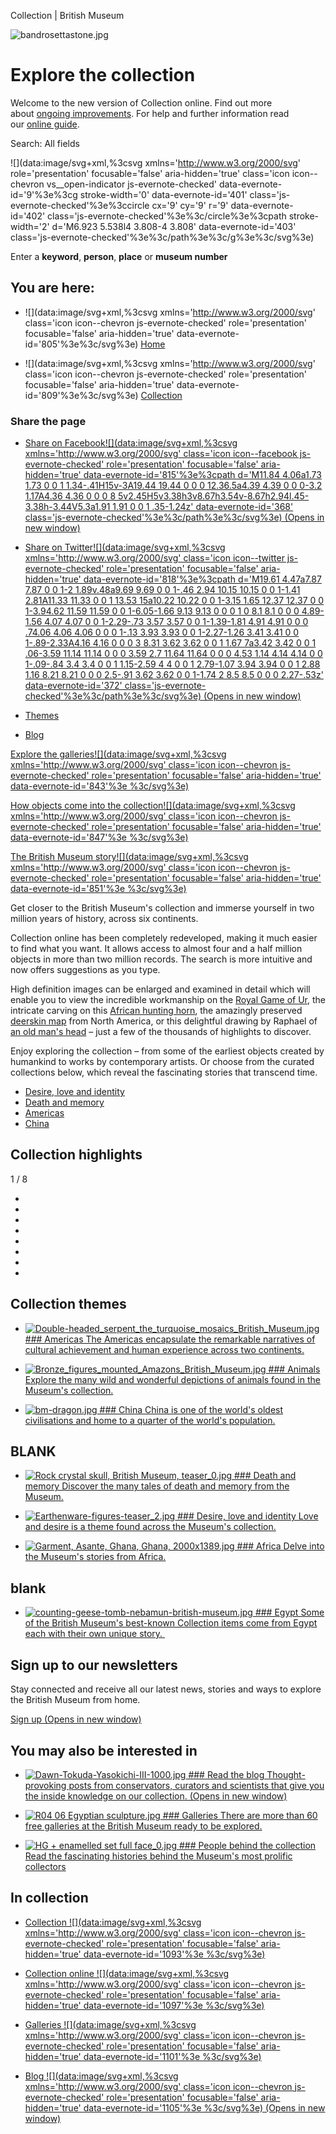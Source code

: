 Collection | British Museum

 ![bandrosettastone.jpg](../_resources/6eee66dbc498bde1e6c63779963f84bf.jpg)

# Explore the collection

Welcome to the new version of Collection online. Find out more about [ongoing improvements](https://www.britishmuseum.org/collection/collection-online/development). For help and further information read our [online guide](https://www.britishmuseum.org/collection/collection-online/guide).

Search:
All fields

 ![](data:image/svg+xml,%3csvg xmlns='http://www.w3.org/2000/svg' role='presentation' focusable='false' aria-hidden='true' class='icon icon--chevron vs__open-indicator js-evernote-checked' data-evernote-id='9'%3e%3cg stroke-width='0' data-evernote-id='401' class='js-evernote-checked'%3e%3ccircle cx='9' cy='9' r='9' data-evernote-id='402' class='js-evernote-checked'%3e%3c/circle%3e%3cpath stroke-width='2' d='M6.923 5.538l4 3.808-4 3.808' data-evernote-id='403' class='js-evernote-checked'%3e%3c/path%3e%3c/g%3e%3c/svg%3e)

Enter a **keyword**, **person**, **place** or **museum number**

## You are here:

- ![](data:image/svg+xml,%3csvg xmlns='http://www.w3.org/2000/svg' class='icon icon--chevron js-evernote-checked' role='presentation' focusable='false' aria-hidden='true' data-evernote-id='805'%3e%3c/svg%3e)  [Home](https://www.britishmuseum.org/)

- ![](data:image/svg+xml,%3csvg xmlns='http://www.w3.org/2000/svg' class='icon icon--chevron js-evernote-checked' role='presentation' focusable='false' aria-hidden='true' data-evernote-id='809'%3e%3c/svg%3e)  [Collection](https://www.britishmuseum.org/collection)

### Share the page

- [Share on Facebook![](data:image/svg+xml,%3csvg xmlns='http://www.w3.org/2000/svg' class='icon icon--facebook js-evernote-checked' role='presentation' focusable='false' aria-hidden='true' data-evernote-id='815'%3e%3cpath d='M11.84 4.06a1.73 1.73 0 0 1 1.34-.41H15v-3A19.44 19.44 0 0 0 12.36.5a4.39 4.39 0 0 0-3.2 1.17A4.36 4.36 0 0 0 8 5v2.45H5v3.38h3v8.67h3.54v-8.67h2.94l.45-3.38h-3.44V5.3a1.91 1.91 0 0 1 .35-1.24z' data-evernote-id='368' class='js-evernote-checked'%3e%3c/path%3e%3c/svg%3e) (Opens in new window)](http://www.facebook.com/share.php?u=https://www.britishmuseum.org/collection)

- [Share on Twitter![](data:image/svg+xml,%3csvg xmlns='http://www.w3.org/2000/svg' class='icon icon--twitter js-evernote-checked' role='presentation' focusable='false' aria-hidden='true' data-evernote-id='818'%3e%3cpath d='M19.61 4.47a7.87 7.87 0 0 1-2 1.89v.48a9.69 9.69 0 0 1-.46 2.94 10.15 10.15 0 0 1-1.41 2.81A11.33 11.33 0 0 1 13.53 15a10.22 10.22 0 0 1-3.15 1.65 12.37 12.37 0 0 1-3.94.62 11.59 11.59 0 0 1-6.05-1.66 9.13 9.13 0 0 0 1 0 8.1 8.1 0 0 0 4.89-1.56 4.07 4.07 0 0 1-2.29-.73 3.57 3.57 0 0 1-1.39-1.81 4.91 4.91 0 0 0 .74.06 4.06 4.06 0 0 0 1-.13 3.93 3.93 0 0 1-2.27-1.26 3.41 3.41 0 0 1-.89-2.33A4.16 4.16 0 0 0 3 8.31 3.62 3.62 0 0 1 1.67 7a3.42 3.42 0 0 1 .06-3.59 11.14 11.14 0 0 0 3.59 2.7 11.64 11.64 0 0 0 4.53 1.14 4.14 4.14 0 0 1-.09-.84 3.4 3.4 0 0 1 1.15-2.59 4 4 0 0 1 2.79-1.07 3.94 3.94 0 0 1 2.88 1.16 8.21 8.21 0 0 0 2.5-.91 3.62 3.62 0 0 1-1.74 2 8.5 8.5 0 0 0 2.27-.53z' data-evernote-id='372' class='js-evernote-checked'%3e%3c/path%3e%3c/svg%3e) (Opens in new window)](https://twitter.com/intent/tweet?text=Collection&url=https://www.britishmuseum.org/collection)

- [Themes](https://www.britishmuseum.org/collection#themes)

- [Blog](https://www.britishmuseum.org/collection#blog)

 [Explore the galleries![](data:image/svg+xml,%3csvg xmlns='http://www.w3.org/2000/svg' class='icon icon--chevron js-evernote-checked' role='presentation' focusable='false' aria-hidden='true' data-evernote-id='843'%3e %3c/svg%3e)](https://www.britishmuseum.org/collection/galleries)

 [How objects come into the collection![](data:image/svg+xml,%3csvg xmlns='http://www.w3.org/2000/svg' class='icon icon--chevron js-evernote-checked' role='presentation' focusable='false' aria-hidden='true' data-evernote-id='847'%3e %3c/svg%3e)](https://www.britishmuseum.org/about-us/british-museum-story/collecting-histories)

 [The British Museum story![](data:image/svg+xml,%3csvg xmlns='http://www.w3.org/2000/svg' class='icon icon--chevron js-evernote-checked' role='presentation' focusable='false' aria-hidden='true' data-evernote-id='851'%3e %3c/svg%3e)](https://www.britishmuseum.org/about-us/british-museum-story)

Get closer to the British Museum's collection and immerse yourself in two million years of history, across six continents.

Collection online has been completely redeveloped, making it much easier to find what you want. It allows access to almost four and a half million objects in more than two million records. The search is more intuitive and now offers suggestions as you type.

High definition images can be enlarged and examined in detail which will enable you to view the incredible workmanship on the [Royal Game of Ur](https://www.britishmuseum.org/collection/object/W_1928-1009-378), the intricate carving on this [African hunting horn](https://www.britishmuseum.org/collection/object/E_Af1979-01-3156), the amazingly preserved [deerskin map](https://www.britishmuseum.org/collection/object/E_Am2003-19-3) from North America, or this delightful drawing by Raphael of [an old man's head](https://www.britishmuseum.org/collection/object/P_1895-0915-634) – just a few of the thousands of highlights to discover.

Enjoy exploring the collection – from some of the earliest objects created by humankind to works by contemporary artists. Or choose from the curated collections below, which reveal the fascinating stories that transcend time.

- [Desire, love and identity](https://www.britishmuseum.org/collection/desire-love-and-identity)
- [Death and memory](https://www.britishmuseum.org/collection/death-and-memory)
- [Americas](https://www.britishmuseum.org/node/1174/)
- [China](https://www.britishmuseum.org/collection/china)

##  Collection highlights

1 / 8

-

-

-

-

-

-

-

-

##  Collection themes

- [  ![Double-headed_serpent_the_turquoise_mosaics_British_Museum.jpg](../_resources/a14d8a03540c907c5a31e62464d50bdf.jpg)               ### Americas     The Americas encapsulate the remarkable narratives of cultural achievement and human experience across two continents.](https://www.britishmuseum.org/collection/americas)

- [  ![Bronze_figures_mounted_Amazons_British_Museum.jpg](../_resources/c2f73c62496319b7291a5199544135c6.jpg)               ### Animals     Explore the many wild and wonderful depictions of animals found in the Museum's collection.](https://www.britishmuseum.org/collection/animals)

- [  ![bm-dragon.jpg](../_resources/ad3e932af59b42c193b5bbb8d3fb66a3.jpg)               ### China     China is one of the world's oldest civilisations and home to a quarter of the world's population.](https://www.britishmuseum.org/collection/china)

##  BLANK

- [  ![Rock crystal skull, British Museum, teaser_0.jpg](../_resources/ade64962b4324eaea79f1af90241e3b7.jpg)               ### Death and memory      Discover the many tales of death and memory from the Museum.](https://www.britishmuseum.org/collection/death-and-memory)

- [  ![Earthenware-figures-teaser_2.jpg](../_resources/028aed8baa111dd2e4654b58705ff04d.jpg)               ### Desire, love and identity     Love and desire is a theme found across the Museum's collection.](https://www.britishmuseum.org/collection/desire-love-and-identity)

- [  ![Garment, Asante, Ghana, Ghana, 2000x1389.jpg](../_resources/011d47ddc30ad8f422be829db4aeae4d.jpg)               ### Africa     Delve into the Museum's stories from Africa.](https://www.britishmuseum.org/collection/africa)

##  blank

- [  ![counting-geese-tomb-nebamun-british-museum.jpg](../_resources/6a5f0a79652132f6f5dccc69267243af.jpg)               ### Egypt     Some of the British Museum's best-known Collection items come from Egypt each with their own unique story. ](https://www.britishmuseum.org/collection/egypt)

##  Sign up to our newsletters

Stay connected and receive all our latest news, stories and ways to explore the British Museum from home.

 [Sign up (Opens in new window)](http://emails.britishmuseum.org/k/British-Museum/sign_up_form_from_website_box)

##  You may also be interested in

- [  ![Dawn-Tokuda-Yasokichi-III-1000.jpg](../_resources/b48bd60c955806fb095c3cbeda556195.jpg)               ### Read the blog     Thought-provoking posts from conservators, curators and scientists that give you the inside knowledge on our collection.           (Opens in new window)](https://blog.britishmuseum.org/)

- [  ![R04 06 Egyptian sculpture.jpg](../_resources/1cb4f18ab9331bff3229e54c5d2ff5bf.jpg)               ### Galleries     There are more than 60 free galleries at the British Museum ready to be explored.](https://www.britishmuseum.org/collection/galleries)

- [  ![HG + enamelled set full face_0.jpg](../_resources/e57e918f4b31c4cdff38dc09affd6053.jpg)               ### People behind the collection     Read the fascinating histories behind the Museum's most prolific collectors](https://www.britishmuseum.org/about-us/british-museum-story/people-behind-collection)

## In collection

- [ Collection   ![](data:image/svg+xml,%3csvg xmlns='http://www.w3.org/2000/svg' class='icon icon--chevron js-evernote-checked' role='presentation' focusable='false' aria-hidden='true' data-evernote-id='1093'%3e %3c/svg%3e)](https://www.britishmuseum.org/collection)

- [ Collection online   ![](data:image/svg+xml,%3csvg xmlns='http://www.w3.org/2000/svg' class='icon icon--chevron js-evernote-checked' role='presentation' focusable='false' aria-hidden='true' data-evernote-id='1097'%3e %3c/svg%3e)](https://www.britishmuseum.org/collection)

- [ Galleries   ![](data:image/svg+xml,%3csvg xmlns='http://www.w3.org/2000/svg' class='icon icon--chevron js-evernote-checked' role='presentation' focusable='false' aria-hidden='true' data-evernote-id='1101'%3e %3c/svg%3e)](https://www.britishmuseum.org/collection/galleries)

- [ Blog   ![](data:image/svg+xml,%3csvg xmlns='http://www.w3.org/2000/svg' class='icon icon--chevron js-evernote-checked' role='presentation' focusable='false' aria-hidden='true' data-evernote-id='1105'%3e %3c/svg%3e)   (Opens in new window)](https://blog.britishmuseum.org/)